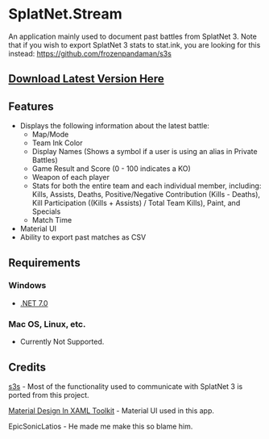 # SplatNet.Stream

An application mainly used to document past battles from SplatNet 3. Note that if you wish to export SplatNet 3 stats to stat.ink, you are looking for this instead: https://github.com/frozenpandaman/s3s

## [Download Latest Version Here](https://github.com/DeltaJordan/SplatNet.Stream/releases/latest)

## Features
- Displays the following information about the latest battle:
  - Map/Mode
  - Team Ink Color
  - Display Names (Shows a symbol if a user is using an alias in Private Battles)
  - Game Result and Score (0 - 100 indicates a KO)
  - Weapon of each player
  - Stats for both the entire team and each individual member, including: Kills, Assists, Deaths, Positive/Negative Contribution (Kills - Deaths), Kill Participation ((Kills + Assists) / Total Team Kills), Paint, and Specials
  - Match Time
- Material UI
- Ability to export past matches as CSV

## Requirements
### Windows
- [.NET 7.0](https://dotnet.microsoft.com/en-us/download/dotnet/7.0)
### Mac OS, Linux, etc.
- Currently Not Supported.

## Credits
[s3s](https://github.com/frozenpandaman/s3s) - Most of the functionality used to communicate with SplatNet 3 is ported from this project.

[Material Design In XAML Toolkit](https://github.com/MaterialDesignInXAML/MaterialDesignInXamlToolkit) - Material UI used in this app.

EpicSonicLatios - He made me make this so blame him.
